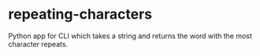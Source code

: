 # repeating-characters
Python app for CLI which takes a string and returns the word with the most character repeats.
